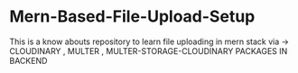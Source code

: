 # Mern-Based-File-Upload-Setup
This is a know abouts repository to learn file uploading in mern stack via -> CLOUDINARY , MULTER , MULTER-STORAGE-CLOUDINARY PACKAGES IN BACKEND
